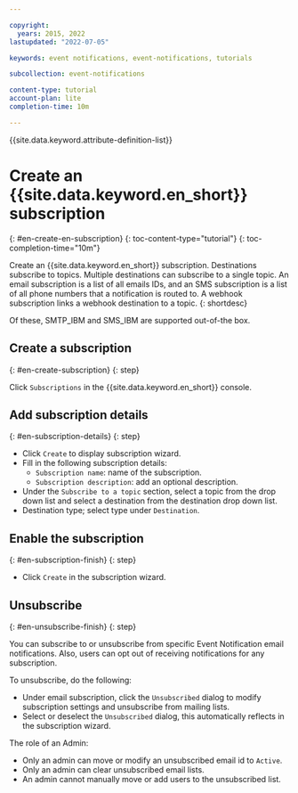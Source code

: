 ```yaml
---

copyright:
  years: 2015, 2022
lastupdated: "2022-07-05"

keywords: event notifications, event-notifications, tutorials

subcollection: event-notifications

content-type: tutorial
account-plan: lite
completion-time: 10m

---
```


{{site.data.keyword.attribute-definition-list}}

# Create an {{site.data.keyword.en_short}} subscription
{: #en-create-en-subscription}
{: toc-content-type="tutorial"}
{: toc-completion-time="10m"}

Create an {{site.data.keyword.en_short}} subscription. Destinations subscribe to topics. Multiple destinations can subscribe to a single topic. An email subscription is a list of all emails IDs, and an SMS subscription is a list of all phone numbers that a notification is routed to. A webhook subscription links a webhook destination to a topic.
{: shortdesc}

Of these, SMTP_IBM and SMS_IBM are supported out-of-the box.

## Create a subscription
{: #en-create-subscription}
{: step}

Click `Subscriptions` in the {{site.data.keyword.en_short}} console.

## Add subscription details
{: #en-subscription-details}
{: step}

- Click `Create` to display subscription wizard.
- Fill in the following subscription details:
    - `Subscription name`: name of the subscription.
    - `Subscription description`: add an optional description.
- Under the `Subscribe to a topic` section, select a topic from the drop down list and select a destination from the destination drop down list.
- Destination type; select type under `Destination`.

## Enable the subscription
{: #en-subscription-finish}
{: step}

- Click `Create` in the subscription wizard.

## Unsubscribe 
{: #en-unsubscribe-finish}
{: step}

You can subscribe to or unsubscribe from specific Event Notification email notifications. Also, users can opt out of receiving notifications for any subscription.

To unsubscribe, do the following:

- Under email subscription, click the `Unsubscribed` dialog to modify subscription settings and unsubscribe from mailing lists. 
- Select or deselect the `Unsubscribed` dialog, this automatically reflects in the subscription wizard. 
	 
The role of an Admin:

- Only an admin can move or modify an unsubscribed email id to `Active`.
- Only an admin can clear unsubscribed email lists. 
- An admin cannot manually move or add users to the unsubscribed list.
